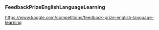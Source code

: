 ### FeedbackPrizeEnglishLanguageLearning

https://www.kaggle.com/competitions/feedback-prize-english-language-learning
